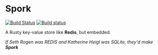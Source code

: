# Spork

[![Build Status](https://travis-ci.org/Jarusk/spork.svg?branch=master)](https://travis-ci.org/Jarusk/spork)    [![Build status](https://ci.appveyor.com/api/projects/status/pv4xvdbiw782s8p4/branch/master?svg=true)](https://ci.appveyor.com/project/Jarusk/spork/branch/master)




A Rusty key-value store like **Redis**, but embedded.

*If Seth Rogen was REDIS and Katherine Heigl was SQLite, they'd make __Spork__*
